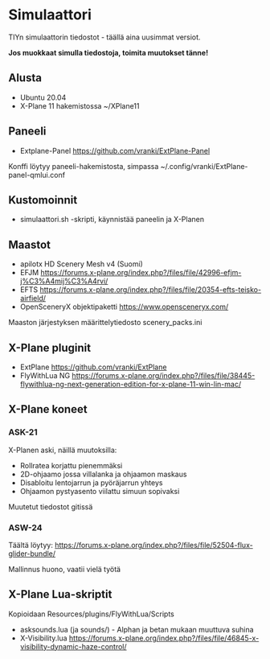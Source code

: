# Simulaattori

TIYn simulaattorin tiedostot - täällä aina uusimmat versiot.

**Jos muokkaat simulla tiedostoja, toimita muutokset tänne!**

## Alusta

* Ubuntu 20.04
* X-Plane 11 hakemistossa ~/XPlane11

## Paneeli

* Extplane-Panel https://github.com/vranki/ExtPlane-Panel

Konffi löytyy paneeli-hakemistosta, simpassa ~/.config/vranki/ExtPlane-panel-qmlui.conf

## Kustomoinnit

* simulaattori.sh -skripti, käynnistää paneelin ja X-Planen

## Maastot

* apilotx HD Scenery Mesh v4 (Suomi)
* EFJM https://forums.x-plane.org/index.php?/files/file/42996-efjm-j%C3%A4mij%C3%A4rvi/
* EFTS https://forums.x-plane.org/index.php?/files/file/20354-efts-teisko-airfield/
* OpenSceneryX objektipaketti https://www.opensceneryx.com/

Maaston järjestyksen määrittelytiedosto scenery_packs.ini

## X-Plane pluginit

* ExtPlane https://github.com/vranki/ExtPlane
* FlyWithLua NG https://forums.x-plane.org/index.php?/files/file/38445-flywithlua-ng-next-generation-edition-for-x-plane-11-win-lin-mac/

## X-Plane koneet

### ASK-21

X-Planen aski, näillä muutoksilla:

* Rollratea korjattu pienemmäksi
* 2D-ohjaamo jossa villalanka ja ohjaamon maskaus
* Disabloitu lentojarrun ja pyöräjarrun yhteys
* Ohjaamon pystyasento viilattu simuun sopivaksi

Muutetut tiedostot gitissä

### ASW-24

Täältä löytyy: https://forums.x-plane.org/index.php?/files/file/52504-flux-glider-bundle/

Mallinnus huono, vaatii vielä työtä

## X-Plane Lua-skriptit

Kopioidaan Resources/plugins/FlyWithLua/Scripts

* asksounds.lua (ja sounds/) - Alphan ja betan mukaan muuttuva suhina
* X-Visibility.lua https://forums.x-plane.org/index.php?/files/file/46845-x-visibility-dynamic-haze-control/
